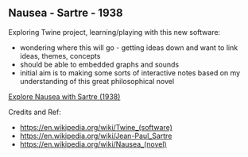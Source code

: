 ## Nausea - Sartre - 1938


Exploring Twine project, learning/playing with this new software:
* wondering where this will go - getting ideas down and want to link ideas, themes, concepts
* should be able to embedded graphs and sounds  
* initial aim is to  making some sorts of interactive notes based on my understanding of this great philosophical novel

[Explore Nausea with Sartre (1938)](https://dgapitts.github.io/nausea/)


Credits and Ref:
* https://en.wikipedia.org/wiki/Twine_(software) 
* https://en.wikipedia.org/wiki/Jean-Paul_Sartre
* https://en.wikipedia.org/wiki/Nausea_(novel)
